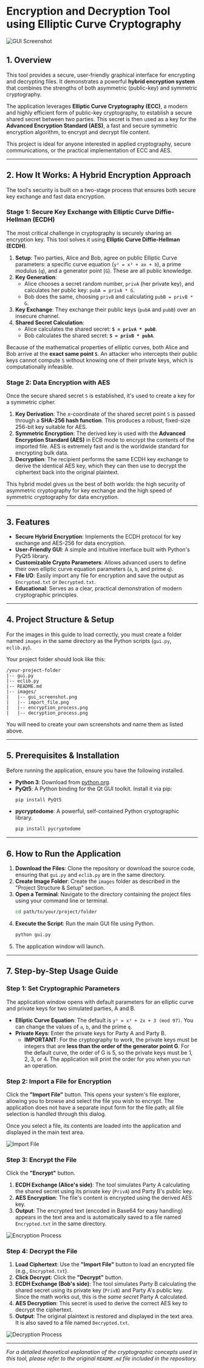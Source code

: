 # Encryption and Decryption Tool using Elliptic Curve Cryptography

![GUI Screenshot](images/gui_screenshot.png)

## 1. Overview

This tool provides a secure, user-friendly graphical interface for encrypting and decrypting files. It demonstrates a powerful **hybrid encryption system** that combines the strengths of both asymmetric (public-key) and symmetric cryptography.

The application leverages **Elliptic Curve Cryptography (ECC)**, a modern and highly efficient form of public-key cryptography, to establish a secure shared secret between two parties. This secret is then used as a key for the **Advanced Encryption Standard (AES)**, a fast and secure symmetric encryption algorithm, to encrypt and decrypt file content.

This project is ideal for anyone interested in applied cryptography, secure communications, or the practical implementation of ECC and AES.

---

## 2. How It Works: A Hybrid Encryption Approach

The tool's security is built on a two-stage process that ensures both secure key exchange and fast data encryption.

### Stage 1: Secure Key Exchange with Elliptic Curve Diffie-Hellman (ECDH)

The most critical challenge in cryptography is securely sharing an encryption key. This tool solves it using **Elliptic Curve Diffie-Hellman (ECDH)**.

1.  **Setup**: Two parties, Alice and Bob, agree on public Elliptic Curve parameters: a specific curve equation (`y² = x³ + ax + b`), a prime modulus (`q`), and a generator point (`G`). These are all public knowledge.
2.  **Key Generation**:
    * Alice chooses a secret random number, `privA` (her private key), and calculates her public key: `pubA = privA * G`.
    * Bob does the same, choosing `privB` and calculating `pubB = privB * G`.
3.  **Key Exchange**: They exchange their public keys (`pubA` and `pubB`) over an insecure channel.
4.  **Shared Secret Calculation**:
    * Alice calculates the shared secret: **`S = privA * pubB`**.
    * Bob calculates the shared secret: **`S = privB * pubA`**.

Because of the mathematical properties of elliptic curves, both Alice and Bob arrive at the **exact same point `S`**. An attacker who intercepts their public keys cannot compute `S` without knowing one of their private keys, which is computationally infeasible.

### Stage 2: Data Encryption with AES

Once the secure shared secret `S` is established, it's used to create a key for a symmetric cipher.

1.  **Key Derivation**: The x-coordinate of the shared secret point `S` is passed through a **SHA-256 hash function**. This produces a robust, fixed-size 256-bit key suitable for AES.
2.  **Symmetric Encryption**: The derived key is used with the **Advanced Encryption Standard (AES)** in ECB mode to encrypt the contents of the imported file. AES is extremely fast and is the worldwide standard for encrypting bulk data.
3.  **Decryption**: The recipient performs the same ECDH key exchange to derive the identical AES key, which they can then use to decrypt the ciphertext back into the original plaintext.

This hybrid model gives us the best of both worlds: the high security of asymmetric cryptography for key exchange and the high speed of symmetric cryptography for data encryption.

---

## 3. Features

* **Secure Hybrid Encryption**: Implements the ECDH protocol for key exchange and AES-256 for data encryption.
* **User-Friendly GUI**: A simple and intuitive interface built with Python's PyQt5 library.
* **Customizable Crypto Parameters**: Allows advanced users to define their own elliptic curve equation parameters (`a`, `b`, and prime `q`).
* **File I/O**: Easily import any file for encryption and save the output as `Encrypted.txt` or `Decrypted.txt`.
* **Educational**: Serves as a clear, practical demonstration of modern cryptographic principles.

---

## 4. Project Structure & Setup

For the images in this guide to load correctly, you must create a folder named `images` in the same directory as the Python scripts (`gui.py`, `eclib.py`).

Your project folder should look like this:

```
/your-project-folder
|-- gui.py
|-- eclib.py
|-- README.md
|-- images/
|   |-- gui_screenshot.png
|   |-- import_file.png
|   |-- encryption_process.png
|   |-- decryption_process.png
```

You will need to create your own screenshots and name them as listed above.

---

## 5. Prerequisites & Installation

Before running the application, ensure you have the following installed.

* **Python 3**: Download from [python.org](https://www.python.org/downloads/).
* **PyQt5**: A Python binding for the Qt GUI toolkit. Install it via pip:
    ```bash
    pip install PyQt5
    ```
* **pycryptodome**: A powerful, self-contained Python cryptographic library.
    ```bash
    pip install pycryptodome
    ```

---

## 6. How to Run the Application

1.  **Download the Files**: Clone the repository or download the source code, ensuring that `gui.py` and `eclib.py` are in the same directory.
2.  **Create Image Folder**: Create the `images` folder as described in the "Project Structure & Setup" section.
3.  **Open a Terminal**: Navigate to the directory containing the project files using your command line or terminal.
    ```bash
    cd path/to/your/project/folder
    ```
4.  **Execute the Script**: Run the main GUI file using Python.
    ```bash
    python gui.py
    ```
5.  The application window will launch.

---

## 7. Step-by-Step Usage Guide

### Step 1: Set Cryptographic Parameters

The application window opens with default parameters for an elliptic curve and private keys for two simulated parties, A and B.

* **Elliptic Curve Equation**: The default is `y² = x³ + 2x + 3 (mod 97)`. You can change the values of `a`, `b`, and the prime `q`.
* **Private Keys**: Enter the private keys for Party A and Party B.
    * **IMPORTANT**: For the cryptography to work, the private keys must be integers that are **less than the order of the generator point G**. For the default curve, the order of G is 5, so the private keys must be 1, 2, 3, or 4. The application will print the order for you when you run an operation.

### Step 2: Import a File for Encryption

Click the **"Import File"** button. This opens your system's file explorer, allowing you to browse and select the file you wish to encrypt. The application does not have a separate input form for the file path; all file selection is handled through this dialog.

Once you select a file, its contents are loaded into the application and displayed in the main text area.

![Import File](images/import_file.png)

### Step 3: Encrypt the File

Click the **"Encrypt"** button.

1.  **ECDH Exchange (Alice's side)**: The tool simulates Party A calculating the shared secret using its private key (`PrivA`) and Party B's public key.
2.  **AES Encryption**: The file's content is encrypted using the derived AES key.
3.  **Output**: The encrypted text (encoded in Base64 for easy handling) appears in the text area and is automatically saved to a file named `Encrypted.txt` in the same directory.

![Encryption Process](images/encryption_process.png)

### Step 4: Decrypt the File

1.  **Load Ciphertext**: Use the **"Import File"** button to load an encrypted file (e.g., `Encrypted.txt`).
2.  **Click Decrypt**: Click the **"Decrypt"** button.
3.  **ECDH Exchange (Bob's side)**: The tool simulates Party B calculating the shared secret using its private key (`PrivB`) and Party A's public key. Since the math works out, this is the *same secret* Party A calculated.
4.  **AES Decryption**: This secret is used to derive the correct AES key to decrypt the ciphertext.
5.  **Output**: The original plaintext is restored and displayed in the text area. It is also saved to a file named `Decrypted.txt`.

![Decryption Process](images/decryption_process.png)

---
*For a detailed theoretical explanation of the cryptographic concepts used in this tool, please refer to the original `README.md` file included in the repository.*
